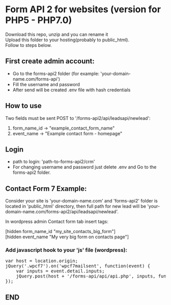 # Form API 2 for websites (version for PHP5 - PHP7.0)

Download this repo, unzip and you can rename it \
Upload this folder to your hosting(probably to public_html). \
Follow to steps below.

## First create admin account:

- Go to the forms-api2 folder (for example: 'your-domain-name.com/forms-api')
- Fill the username and password
- After send will be created .env file with hash credentials

## How to use

Two fields must be sent POST to '/forms-api2/api/leadsapi/newlead':

1. form_name_id -> "example_contact_form_name"
2. event_name -> "Example contact form - homepage"

## Login

- path to login: 'path-to-forms-api2/crm'
- For changing username and password just delete .env and Go to the forms-api2 folder.

## Contact Form 7 Example:

Consider your site is 'your-domain-name.com' and 'forms-api2' folder is located in 'public_html' directory, then full path for new lead will be 'your-domain-name.com/forms-api2/api/leadsapi/newlead'.

In wordpress admin Contact form tab insert tags:

[hidden form_name_id "my_site_contacts_big_form"] \
[hidden event_name "My very big form on contacts page"]

### Add javascript hook to your 'js' file (wordpress):

<pre>
var host = location.origin;
jQuery('.wpcf7').on('wpcf7mailsent', function(event) {
	var inputs = event.detail.inputs;
	jQuery.post(host + '/forms-api/api/api.php', inputs, function(data) {});
});
</pre>

## END
